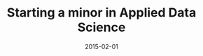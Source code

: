 ---
title: Starting a minor in Applied Data Science
tag: applieddatascience
image: applieddatascience.png
description: As member of the Centre of Expertise in Big Data at Fontys University of Applied Sciences, we set up a minor in Applied Data Science. As coordinator of the semester I tried to give direction to how it turned out.
date: 2015-02-01
type: project
status: todo
layout: project.html
---
